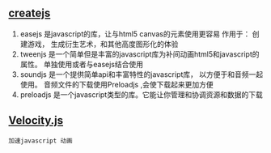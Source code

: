 ## [createjs](https://www.createjs.com/)
   1. easejs   是javascript的库，让与html5 canvas的元素使用更容易
   作用于： 创建游戏， 生成衍生艺术，和其他高度图形化的体验
   2. tweenjs  是一个简单但是丰富的javascript库为补间动画html5和javascript的属性。
   单独使用或者与easejs结合使用
   3. soundjs  是一个提供简单api和丰富特性的javascript库，  以方便于和音频一起使用。 
   音频文件的下载使用Preloadjs ,会使下载起来更加方便
   4. preloadjs   是一个javascript类型的库。它能让你管理和协调资源和数据的下载
    
	
## [Velocity.js](http://velocityjs.org/)
    加速javascript 动画	
	